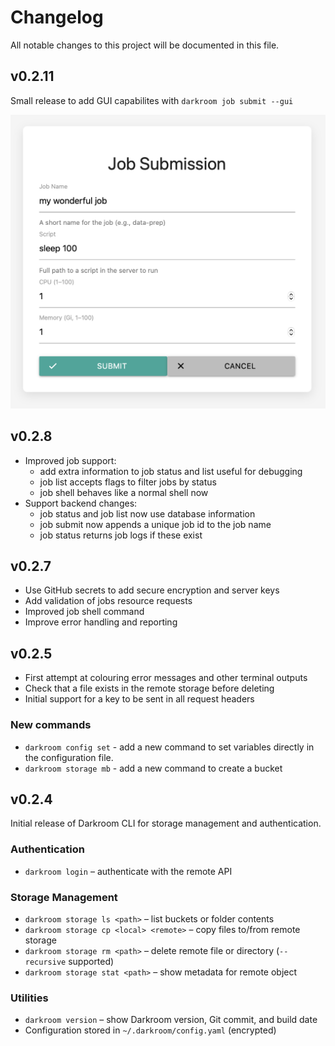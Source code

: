 # Changelog

All notable changes to this project will be documented in this file.


## v0.2.11

Small release to add GUI capabilites with `darkroom job submit --gui`


![GUI](docs/job_submit_gui1.png "Job Submission")


## v0.2.8

- Improved job support:
  - add extra information to job status and list useful for debugging
  - job list accepts flags to filter jobs by status
  - job shell behaves like a normal shell now
- Support backend changes:
  - job status and job list now use database information
  - job submit now appends a unique job id to the job name
  - job status returns job logs if these exist


## v0.2.7

- Use GitHub secrets to add secure encryption and server keys
- Add validation of jobs resource requests
- Improved job shell command
- Improve error handling and reporting


## v0.2.5

- First attempt at colouring error messages and other terminal outputs
- Check that a file exists in the remote storage before deleting
- Initial support for a key to be sent in all request headers

### New commands

- `darkroom config set` - add a new command to set variables directly in the configuration file.
- `darkroom storage mb` - add a new command to create a bucket

## v0.2.4

Initial release of Darkroom CLI for storage management and authentication.

### Authentication
- `darkroom login` – authenticate with the remote API

### Storage Management
- `darkroom storage ls <path>` – list buckets or folder contents
- `darkroom storage cp <local> <remote>` – copy files to/from remote storage
- `darkroom storage rm <path>` – delete remote file or directory (`--recursive` supported)
- `darkroom storage stat <path>` – show metadata for remote object

### Utilities
- `darkroom version` – show Darkroom version, Git commit, and build date
- Configuration stored in `~/.darkroom/config.yaml` (encrypted)

